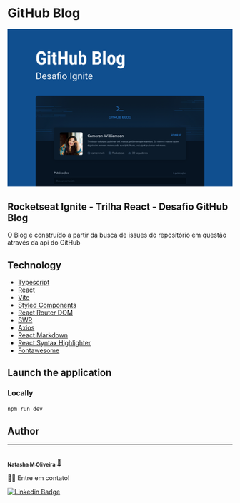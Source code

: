 # GitHub Blog

![Cover](.github/cover.png)

## Rocketseat Ignite - Trilha React - Desafio GitHub Blog

O Blog é construído a partir da busca de issues do repositório em questão através da api do GitHub

## Technology

- [Typescript](https://www.typescriptlang.org)
- [React](https://reactjs.org)
- [Vite](https://vitejs.dev)
- [Styled Components](https://styled-components.com)
- [React Router DOM](https://reactrouter.com)
- [SWR](https://swr.vercel.app)
- [Axios](https://axios-http.com)
- [React Markdown](https://github.com/remarkjs/react-markdown)
- [React Syntax Highlighter](https://github.com/react-syntax-highlighter/react-syntax-highlighter)
- [Fontawesome](https://fontawesome.com)

## Launch the application

### Locally

```sh
npm run dev
```

## Author

---

<a href="https://github.com/natasha-m-oliveira">
 <img style="border-radius: 50%;" src="https://github.com/natasha-m-oliveira.png" width="100px;" alt=""/>
 <br />
 <sub><b>Natasha M Oliveira</b></sub></a> <a href="https://github.com/natasha-m-oliveira" title="Github">🚀</a>

👋🏽 Entre em contato!

[![Linkedin Badge](https://img.shields.io/badge/-LinkedIn-blue?style=flat-square&logo=Linkedin&logoColor=white&link=https://www.linkedin.com/in/natasha-matos-oliveira/)](https://www.linkedin.com/in/natasha-matos-oliveira/)
